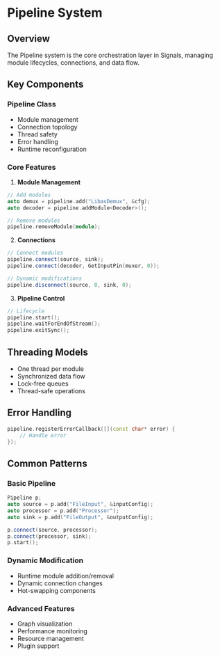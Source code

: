 # Pipeline System

## Overview
The Pipeline system is the core orchestration layer in Signals, managing module lifecycles, connections, and data flow.

## Key Components

### Pipeline Class
- Module management
- Connection topology
- Thread safety
- Error handling
- Runtime reconfiguration

### Core Features
1. **Module Management**
```cpp
// Add modules
auto demux = pipeline.add("LibavDemux", &cfg);
auto decoder = pipeline.addModule<Decoder>();

// Remove modules
pipeline.removeModule(module);
```

2. **Connections**
```cpp
// Connect modules
pipeline.connect(source, sink);
pipeline.connect(decoder, GetInputPin(muxer, 0));

// Dynamic modifications
pipeline.disconnect(source, 0, sink, 0);
```

3. **Pipeline Control**
```cpp
// Lifecycle
pipeline.start();
pipeline.waitForEndOfStream();
pipeline.exitSync();
```

## Threading Models
- One thread per module
- Synchronized data flow
- Lock-free queues
- Thread-safe operations

## Error Handling
```cpp
pipeline.registerErrorCallback([](const char* error) {
    // Handle error
});
```

## Common Patterns

### Basic Pipeline
```cpp
Pipeline p;
auto source = p.add("FileInput", &inputConfig);
auto processor = p.add("Processor");
auto sink = p.add("FileOutput", &outputConfig);

p.connect(source, processor);
p.connect(processor, sink);
p.start();
```

### Dynamic Modification
- Runtime module addition/removal
- Dynamic connection changes
- Hot-swapping components

### Advanced Features
- Graph visualization
- Performance monitoring
- Resource management
- Plugin support